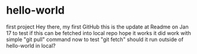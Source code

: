 # hello-world
first project
Hey there, my first GitHub
this is the update at Readme on Jan 17 to test if this can be fetched into local repo
hope it works
it did work with simple "git pull" command
now to test "git fetch"  should it run outside of hello-world in local?
